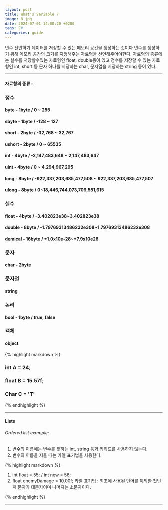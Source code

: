 ```yaml
---
layout: post
title: What's Variable ? 
image: 8.jpg
date: 2024-07-01 14:00:20 +0200
tags: C#
categories: guide
---
```

변수 선언하기
데이터를 저장할 수 있는 메모리 공간을 생성하는 것이다
변수를 생성하기 위해 메모리 공간의 크기를 지정해주는 자료형을 선언해주어야한다.
자료형의 종류에는 실수를 저장할수있는  자료형인 float, double등이 있고 
정수를 저장할 수 있는 자료형인 int, short 등 문자 하나를 저장하는 char, 문자열을 저장하는 string 등이 있다.
***

#### 자료형의 종류 :


### 정수 
#### byte - 1byte / 0 ~ 255
#### sbyte - 1byte / -128 ~ 127
#### short - 2byte / -32,768 ~ 32,767 
#### ushort - 2byte / 0 ~ 65535 
#### int - 4byte / -2,147,483,648 ~ 2,147,483,647 
#### uint - 4byte / 0 ~ 4,294,967,295 
#### long - 8byte / -922,337,203,685,477,508 ~ 922,337,203,685,477,507
#### ulong - 8byte / 0~18,446,744,073,709,551,615
### 실수 
#### float - 4byte / -3.402823e38~3.402823e38
#### double - 8byte / -1.79769313486232e308~1.79769313486232e308 
#### demical - 16byte / ±1.0x10e-28~±7.9x10e28 
### 문자 
#### char - 2byte
### 문자열
#### string 
### 논리
#### bool - 1byte / true, false
### 객체 
#### object



{% highlight markdown %}
### int A = 24;
### float B = 15.57f;
### Char C = 'T'
{% endhighlight %}

***

#### Lists

###### Ordered list example:

1. 변수의 이름에는 변수를 뜻하는 int, string 등과 키워드를 사용하지 않는다.
2. 변수의 이름을 지을 때는 카멜 표기법을 사용한다.

{% highlight markdown %}
1. int float = 55; / int new = 56;
2. float enemyDamage = 10.00f; 
카멜 표기법 : 최초에 사용된 단어를 제외한 첫번째 문자가 대문자이며 나머지는 소문자이다.

{% endhighlight %}

***
